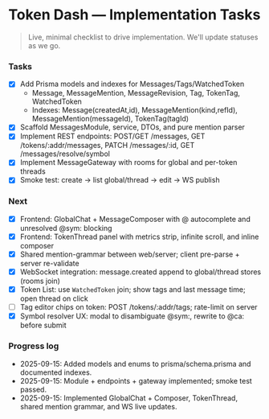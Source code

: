# Token Dash — Implementation Tasks

> Live, minimal checklist to drive implementation. We'll update statuses as we go.

### Tasks
- [x] Add Prisma models and indexes for Messages/Tags/WatchedToken
  - Message, MessageMention, MessageRevision, Tag, TokenTag, WatchedToken
  - Indexes: Message(createdAt,id), MessageMention(kind,refId), MessageMention(messageId), TokenTag(tagId)
- [x] Scaffold MessagesModule, service, DTOs, and pure mention parser
- [x] Implement REST endpoints: POST/GET /messages, GET /tokens/:addr/messages, PATCH /messages/:id, GET /messages/resolve/symbol
- [x] Implement MessageGateway with rooms for global and per-token threads
- [x] Smoke test: create → list global/thread → edit → WS publish

### Next
- [x] Frontend: GlobalChat + MessageComposer with @ autocomplete and unresolved @sym: blocking
- [x] Frontend: TokenThread panel with metrics strip, infinite scroll, and inline composer
- [x] Shared mention-grammar between web/server; client pre-parse + server re-validate
- [x] WebSocket integration: message.created append to global/thread stores (rooms join)
- [x] Token List: use `WatchedToken` join; show tags and last message time; open thread on click
- [ ] Tag editor chips on token: POST /tokens/:addr/tags; rate-limit on server
- [x] Symbol resolver UX: modal to disambiguate @sym:, rewrite to @ca: before submit

### Progress log
- 2025-09-15: Added models and enums to prisma/schema.prisma and documented indexes.
- 2025-09-15: Module + endpoints + gateway implemented; smoke test passed.
- 2025-09-15: Implemented GlobalChat + Composer, TokenThread, shared mention grammar, and WS live updates.

